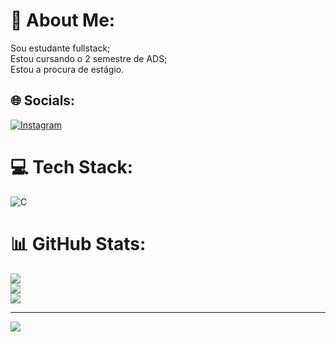 # 💫 About Me:
Sou estudante fullstack;<br>Estou cursando o 2 semestre de ADS;<br>Estou a procura de estágio.


## 🌐 Socials:
[![Instagram](https://img.shields.io/badge/Instagram-%23E4405F.svg?logo=Instagram&logoColor=white)](https://instagram.com/ismaelsousa_31) 

# 💻 Tech Stack:
![C](https://img.shields.io/badge/c-%2300599C.svg?style=for-the-badge&logo=c&logoColor=white)
# 📊 GitHub Stats:
![](https://github-readme-stats.vercel.app/api?username=IsmaelSousa31&theme=midnight-purple&hide_border=false&include_all_commits=false&count_private=false)<br/>
![](https://github-readme-streak-stats.herokuapp.com/?user=IsmaelSousa31&theme=midnight-purple&hide_border=false)<br/>
![](https://github-readme-stats.vercel.app/api/top-langs/?username=IsmaelSousa31&theme=midnight-purple&hide_border=false&include_all_commits=false&count_private=false&layout=compact)

---
[![](https://visitcount.itsvg.in/api?id=IsmaelSousa31&icon=0&color=0)](https://visitcount.itsvg.in)

<!-- Proudly created with GPRM ( https://gprm.itsvg.in ) -->